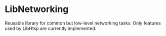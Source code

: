 # LibNetworking
Reusable library for common but low-level networking tasks.
Only features used by LibHtsp are currently implemented.
